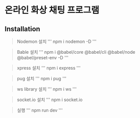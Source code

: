 # 온라인 화상 채팅 프로그램

## Installation

> Nodemon 설치
    '''
    npm i nodemon -D
    '''
    
> Bable 설치
    '''
    npm i @babel/core @babel/cli @babel/node @babel/preset-env -D
    '''
    
> xpress 설치
    '''
    npm i express
    '''
    
> pug 설치
    '''
    npm i pug
    '''

> ws library 설치
    '''
    npm i ws
    '''

> socket.io 설치
    '''
    npm i socket.io


> 실행
    '''
    npm run dev
    '''